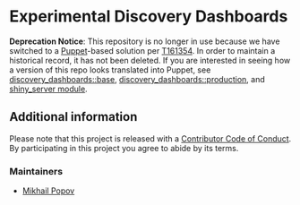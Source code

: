 # Experimental Discovery Dashboards

**Deprecation Notice**: This repository is no longer in use because we have switched to a [Puppet](https://phabricator.wikimedia.org/source/operations-puppet/)-based solution per [T161354](https://phabricator.wikimedia.org/T161354). In order to maintain a historical record, it has not been deleted. If you are interested in seeing how a version of this repo looks translated into Puppet, see [discovery\_dashboards::base](https://phabricator.wikimedia.org/source/operations-puppet/browse/production/modules/profile/manifests/discovery_dashboards/base.pp), [discovery\_dashboards::production](https://phabricator.wikimedia.org/source/operations-puppet/browse/production/modules/profile/manifests/discovery_dashboards/production.pp), and [shiny\_server module](https://phabricator.wikimedia.org/source/operations-puppet/browse/production/modules/shiny_server/).

## Additional information

Please note that this project is released with a [Contributor Code of Conduct](CONDUCT.md). By participating in this project you agree to abide by its terms.

### Maintainers

- [Mikhail Popov](https://meta.wikimedia.org/wiki/User:MPopov_(WMF))
